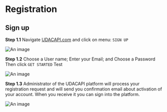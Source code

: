 
# Registration

## Sign up

**Step 1.1** Navigate [UDACAPI.com](https://udacapi.com) and click on menu:  `SIGN UP`

![An image](/images/s1_1-Home-SignUp.jpg)

**Step 1.2** Choose a User name; Enter your Email; and Choose a Password
Then click `GET STARTED` Test

![An image](/images/s1_2-SignUp.jpg)

**Step 1.3** Administrator of the UDACAPI platform will process your registration request and will send you confirmation email about activation of your account. When you receive it you can sign into the platform.

![An image](/images/s1_3-SignIn.jpg)
